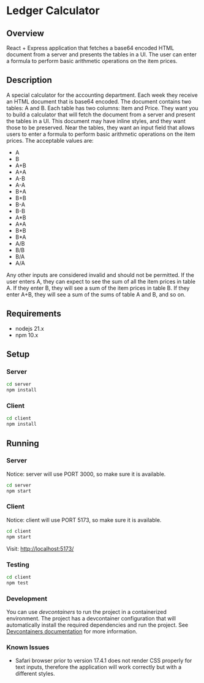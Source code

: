 # Ledger Calculator

## Overview

React + Express application that fetches a base64 encoded HTML document from a server and presents the tables in a UI. The user can enter a formula to perform basic arithmetic operations on the item prices.

## Description

A special calculator for the accounting department.
Each week they receive an HTML document that is base64 encoded. The document
contains two tables: A and B. Each table has two columns: Item and Price.
They want you to build a calculator that will fetch the document from a server and present
the tables in a UI. This document may have inline styles, and they want those to be
preserved.
Near the tables, they want an input field that allows users to enter a formula to perform
basic arithmetic operations on the item prices.
The acceptable values are:
- A
- B
- A+B
- A+A
- A-B
- A-A
- B+A
- B+B
- B-A
- B-B
- A*B
- A*A
- B*B
- B*A
- A/B
- B/B
- B/A
- A/A

Any other inputs are considered invalid and should not be permitted.
If the user enters A, they can expect to see the sum of all the item prices in table A. If they
enter B, they will see a sum of the item prices in table B. If they enter A+B, they will see a
sum of the sums of table A and B, and so on.

## Requirements
- nodejs 21.x
- npm 10.x

## Setup

### Server

```bash
cd server
npm install
```

### Client

```bash
cd client
npm install
```

## Running

### Server

Notice: server will use PORT 3000, so make sure it is available.

```bash
cd server
npm start
```

### Client

Notice: client will use PORT 5173, so make sure it is available.

```bash
cd client
npm start
```

Visit: [http://localhost:5173/](http://localhost:5173/)

### Testing

```bash
cd client
npm test
```

### Development

You can use *devcontainers* to run the project in a containerized environment. The project has a devcontainer configuration that will automatically install the required dependencies and run the project. See [Devcontainers documentation](https://code.visualstudio.com/docs/remote/containers) for more information.

### Known Issues

- Safari browser prior to version 17.4.1 does not render CSS properly for text inputs, therefore the application will work correctly but with a different styles.

